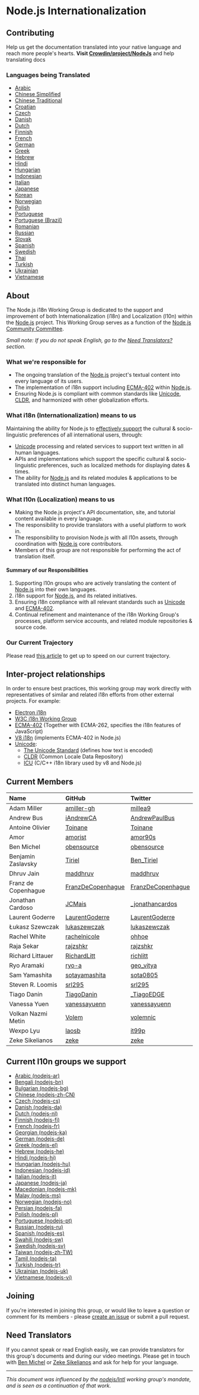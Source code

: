 # Node.js Internationalization

## Contributing

Help us get the documentation translated into your native language and reach more people's hearts.
**Visit [Crowdin/project/NodeJs](https://crowdin.com/project/nodejs)** and help translating docs

### Languages being Translated

- [Arabic](https://crowdin.com/project/nodejs/ar)
- [Chinese Simplified](https://crowdin.com/project/nodejs/zh-CN)
- [Chinese Traditional](https://crowdin.com/project/nodejs/zh-TW)
- [Croatian](https://crowdin.com/project/nodejs/hr)
- [Czech](https://crowdin.com/project/nodejs/cs)
- [Danish](https://crowdin.com/project/nodejs/da)
- [Dutch](https://crowdin.com/project/nodejs/nl)
- [Finnish](https://crowdin.com/project/nodejs/fi)
- [French](https://crowdin.com/project/nodejs/fr)
- [German](https://crowdin.com/project/nodejs/de)
- [Greek](https://crowdin.com/project/nodejs/el)
- [Hebrew](https://crowdin.com/project/nodejs/he)
- [Hindi](https://crowdin.com/project/nodejs/hi)
- [Hungarian](https://crowdin.com/project/nodejs/hu)
- [Indonesian](https://crowdin.com/project/nodejs/id)
- [Italian](https://crowdin.com/project/nodejs/it)
- [Japanese](https://crowdin.com/project/nodejs/ja)
- [Korean](https://crowdin.com/project/nodejs/ko)
- [Norwegian](https://crowdin.com/project/nodejs/no)
- [Polish](https://crowdin.com/project/nodejs/pl)
- [Portuguese](https://crowdin.com/project/nodejs/pt-PT)
- [Portuguese (Brazil)](https://crowdin.com/project/nodejs/pt-BR)
- [Romanian](https://crowdin.com/project/nodejs/ro)
- [Russian](https://crowdin.com/project/nodejs/ru)
- [Slovak](https://crowdin.com/project/nodejs/sk)
- [Spanish](https://crowdin.com/project/nodejs/es-ES)
- [Swedish](https://crowdin.com/project/nodejs/sv-SE)
- [Thai](https://crowdin.com/project/nodejs/th)
- [Turkish](https://crowdin.com/project/nodejs/tr)
- [Ukrainian](https://crowdin.com/project/nodejs/uk)
- [Vietnamese](https://crowdin.com/project/nodejs/vi)

## About

The Node.js i18n Working Group is dedicated to the support and improvement of both Internationalization (i18n) and Localization (l10n) within the [Node.js](https://github.com/nodejs/node) project. This Working Group serves as a function of the [Node.js Community Committee](https://github.com/nodejs/community-committee).

_Small note: If you do not speak English, go to the [Need Translators?](#need-translators) section._

### What we're responsible for

- The ongoing translation of the [Node.js](https://github.com/nodejs/node) project's textual content into every language of its users.
- The implementation of i18n support including [ECMA-402](https://tc39.github.io/ecma402/) within [Node.js](https://github.com/nodejs/node).
- Ensuring Node.js is compliant with common standards like [Unicode](https://unicode.org/), [CLDR](http://cldr.unicode.org/), and harmonized with other globalization efforts.

### What i18n (Internationalization) means to us

Maintaining the ability for Node.js to [effectively support](https://nodejs.org/api/intl.html#intl_internationalization_support) the cultural & socio-linguistic preferences of all international users, through:

- [Unicode](https://unicode.org) processing and related services to support text written in all human languages.
- APIs and implementations which support the specific cultural & socio-linguistic preferences, such as localized methods for displaying dates & times.
- The ability for [Node.js](https://github.com/nodejs/node) and its related modules & applications to be translated into distinct human languages.

### What l10n (Localization) means to us

- Making the Node.js project's API documentation, site, and tutorial content available in every language.
- The responsibility to provide translators with a useful platform to work in.
- The responsibility to provision Node.js with all l10n assets, through coordination with [Node.js](https://github.com/nodejs/node) core contributors.
- Members of this group are not responsible for performing the act of translation itself.

#### Summary of our Responsibilities

1. Supporting l10n groups who are actively translating the content of [Node.js](https://github.com/nodejs/node) into their own languages.
2. i18n support for [Node.js](https://github.com/nodejs/node), and its related initiatives.
3. Ensuring i18n compliance with all relevant standards such as [Unicode](https://unicode.org) and [ECMA-402](https://github.com/tc39/ecma402).
4. Continual refinement and maintenance of the i18n Working Group's processes, platform service accounts, and related module repositories & source code.

### Our Current Trajectory

Please read [this article](https://medium.com/the-node-js-collection/internationalizing-node-js-fe7761798b0a) to get up to speed on our current trajectory.

## Inter-project relationships

In order to ensure best practices, this working group may work directly with representatives of similar and related i18n efforts from other external projects. For example:

- [Electron i18n](https://github.com/electron/i18n)
- [W3C i18n Working Group](https://www.w3.org/International/core/Overview)
- [ECMA-402](https://github.com/tc39/ecma402) (Together with ECMA-262, specifies the i18n features of JavaScript)
- [V8 i18n](https://github.com/v8/v8/wiki/i18n-support) (implements ECMA-402 in Node.js)
- [Unicode](https://unicode.org):
  - [The Unicode Standard](https://unicode.org/standard/) (defines how text is encoded)
  - [CLDR](http://cldr.unicode.org) (Common Locale Data Repository)
  - [ICU](http://icu-project.org) (C/C++ i18n library used by v8 and Node.js)

## Current Members

| Name                  | GitHub                                            | Twitter                                                 |
|:----------------------|:--------------------------------------------------|:--------------------------------------------------------|
| Adam Miller           | [amiller-gh](https://github.com/amiller-gh)       | [millea9](https://twitter.com/millea9)                  |
| Andrew Bus            | [iAndrewCA](https://github.com/iAndrewCA)         | [AndrewPaulBus](https://twitter.com/AndrewPaulBus)      |
| Antoine Olivier       | [Toinane](https://github.com/Toinane)             | [Toinane](https://twitter.com/Toinane)                  |
| Amor                  | [amorist](https://github.com/amorist)             | [amor90s](https://twitter.com/amor90s)                  |
| Ben Michel            | [obensource](https://github.com/obensource)       | [obensource](https://twitter.com/obensource)            |
| Benjamin Zaslavsky    | [Tiriel](https://github.com/Tiriel)               | [Ben_Tiriel](https://twitter.com/Ben_Tiriel)            |
| Dhruv Jain            | [maddhruv](https://github.com/maddhruv)           | [maddhruv](https://twitter.com/maddhruv)                |
| Franz de Copenhague   | [FranzDeCopenhague](https://github.com/FranzDeCopenhague) | [FranzDeCopenhague](https://twitter.com/FranzDeCopenhag) |
| Jonathan Cardoso      | [JCMais](https://github.com/JCMais)               | [_jonathancardos](https://twitter.com/_jonathancardos)  |
| Laurent Goderre       | [LaurentGoderre](https://github.com/LaurentGoderre) | [LaurentGoderre](https://twitter.com/LaurentGoderre)  |
| Łukasz Szewczak       | [lukaszewczak](https://github.com/lukaszewczak)   | [lukaszewczak](https://twitter.com/lukaszewczak)        |
| Rachel White          | [rachelnicole](https://github.com/rachelnicole)   | [ohhoe](https://twitter.com/ohhoe)                      |
| Raja Sekar            | [rajzshkr](https://github.com/rajzshkr)           | [rajzshkr](https://twitter.com/rajzshkr)                |
| Richard Littauer      | [RichardLitt](https://github.com/RichardLitt)     | [richlitt](https://twitter.com/richlitt)                |
| Ryo Aramaki           | [ryo-a](https://github.com/ryo-a)                 | [geo_vitya](https://twitter.com/geo_vitya)              |
| Sam Yamashita         | [sotayamashita](https://github.com/sotayamashita) | [sota0805](https://twitter.com/sota0805)                |
| Steven R. Loomis      | [srl295](https://github.com/srl295)               | [srl295](https://twitter.com/srl295)                    |
| Tiago Danin           | [TiagoDanin](https://github.com/TiagoDanin)       | [_TiagoEDGE](https://twitter.com/_TiagoEDGE)            |
| Vanessa Yuen          | [vanessayuenn](https://github.com/vanessayuenn)   | [vanessayuenn](https://twitter.com/vanessayuenn)        |
| Volkan Nazmi Metin    | [Volem](https://github.com/Volem)                 | [volemnic](https://twitter.com/volemnic)                |
| Wexpo Lyu             | [laosb](https://github.com/laosb)                 | [it99p](https://twitter.com/it99p)                      |
| Zeke Sikelianos       | [zeke](https://github.com/zeke)                   | [zeke](https://twitter.com/zeke)                        |

## Current l10n groups we support

- [Arabic (nodejs-ar)](https://github.com/nodejs/nodejs-ar)
- [Bengali (nodejs-bn)](https://github.com/nodejs/nodejs-bn)
- [Bulgarian (nodejs-bg)](https://github.com/nodejs/nodejs-bg)
- [Chinese (nodejs-zh-CN)](https://github.com/nodejs/nodejs-zh-CN)
- [Czech (nodejs-cs)](https://github.com/nodejs/nodejs-cs)
- [Danish (nodejs-da)](https://github.com/nodejs/nodejs-da)
- [Dutch (nodejs-nl)](https://github.com/nodejs/nodejs-nl)
- [Finnish (nodejs-fi)](https://github.com/nodejs/nodejs-fi)
- [French (nodejs-fr)](https://github.com/nodejs/nodejs-fr)
- [Georgian (nodejs-ka)](https://github.com/nodejs/nodejs-ka)
- [German (nodejs-de)](https://github.com/nodejs/nodejs-de)
- [Greek (nodejs-el)](https://github.com/nodejs/nodejs-el)
- [Hebrew (nodejs-he)](https://github.com/nodejs/nodejs-he)
- [Hindi (nodejs-hi)](https://github.com/nodejs/nodejs-hi)
- [Hungarian (nodejs-hu)](https://github.com/nodejs/nodejs-hu)
- [Indonesian (nodejs-id)](https://github.com/nodejs/nodejs-id)
- [Italian (nodejs-it)](https://github.com/nodejs/nodejs-it)
- [Japanese (nodejs-ja)](https://github.com/nodejs/nodejs-ja)
- [Macedonian (nodejs-mk)](https://github.com/nodejs/nodejs-mk)
- [Malay (nodejs-ms)](https://github.com/nodejs/nodejs-ms)
- [Norwegian (nodejs-no)](https://github.com/nodejs/nodejs-no)
- [Persian (nodejs-fa)](https://github.com/nodejs/nodejs-fa)
- [Polish (nodejs-pl)](https://github.com/nodejs/nodejs-pl)
- [Portuguese (nodejs-pt)](https://github.com/nodejs/nodejs-pt)
- [Russian (nodejs-ru)](https://github.com/nodejs/nodejs-ru)
- [Spanish (nodejs-es)](https://github.com/nodejs/nodejs-es)
- [Swahili (nodejs-sw)](https://github.com/nodejs/nodejs-sw)
- [Swedish (nodejs-sv)](https://github.com/nodejs/nodejs-sv)
- [Taiwan (nodejs-zh-TW)](https://github.com/nodejs/nodejs-zh-TW)
- [Tamil (nodejs-ta)](https://github.com/nodejs/nodejs-ta)
- [Turkish (nodejs-tr)](https://github.com/nodejs/nodejs-tr)
- [Ukrainian (nodejs-uk)](https://github.com/nodejs/nodejs-uk)
- [Vietnamese (nodejs-vi)](https://github.com/nodejs/nodejs-vi)

## Joining

If you're interested in joining this group, or would like to leave a question or comment for its members - please [create an issue](https://github.com/nodejs/i18n/issues/new) or submit a pull request.

## Need Translators

If you cannot speak or read English easily, we can provide translators for this group's documents and during our video meetings. Please get in touch with [Ben Michel](https://twitter.com/obensource) or [Zeke Sikelianos](https://twitter.com/zeke) and ask for help for your language.

----
_This document was influenced by the [nodejs/Intl](https://github.com/nodejs/Intl/blob/master/README.md) working group's mandate, and is seen as a continuation of that work._

